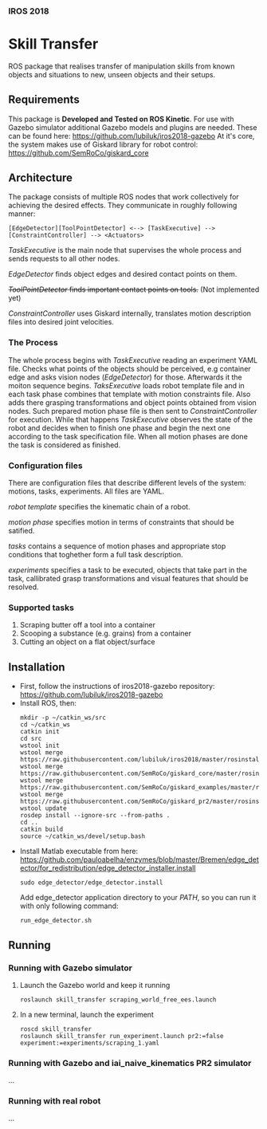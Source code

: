 ### IROS 2018
# Skill Transfer

ROS package that realises transfer of manipulation skills from known objects and situations to new, unseen objects and their setups.

## Requirements

This package is **Developed and Tested on ROS Kinetic**.
For use with Gazebo simulator additional Gazebo models and plugins are needed. These can be found here: https://github.com/lubiluk/iros2018-gazebo
At it's core, the system makes use of Giskard library for robot control: https://github.com/SemRoCo/giskard_core

## Architecture

The package consists of multiple ROS nodes that work collectively for achieving the desired effects. They communicate in roughly following manner:

```
[EdgeDetector][ToolPointDetector] <--> [TaskExecutive] --> [ConstraintController] --> <Actuators>
```

*TaskExecutive* is the main node that supervises the whole process and sends requests to all other nodes.

*EdgeDetector* finds object edges and desired contact points on them.

~~*ToolPointDetector* finds important contact points on tools.~~ (Not implemented yet)

*ConstraintController* uses Giskard internally, translates motion description files into desired joint velocities.

### The Process

The whole process begins with *TaskExecutive* reading an experiment YAML file. 
Checks what points of the objects should be perceived, e.g container edge and asks vision nodes (*EdgeDetector*) for those.
Afterwards it the moiton sequence begins. *TaksExecutive* loads robot template file and in each task phase combines that template with motion constraints file. Also adds there grasping transformations and object points obtained from vision nodes. 
Such prepared motion phase file is then sent to *ConstraintController* for execution. While that happens *TaskExecutive* observes the state of the robot and decides when to finish one phase and begin the next one according to the task specification file.
When all motion phases are done the task is considered as finished.

### Configuration files

There are configuration files that describe different levels of the system: motions, tasks, experiments. All files are YAML.

*robot template* specifies the kinematic chain of a robot.

*motion phase* specifies motion in terms of constraints that should be satified.

*tasks* contains a sequence of motion phases and appropriate stop conditions that toghether form a full task description.

*experiments* specifies a task to be executed, objects that take part in the task, callibrated grasp transformations and visual features that should be resolved.

### Supported tasks

1. Scraping butter off a tool into a container
2. Scooping a substance (e.g. grains) from a container
3. Cutting an object on a flat object/surface

## Installation
* First, follow the instructions of iros2018-gazebo repository:
  https://github.com/lubiluk/iros2018-gazebo
* Install ROS, then:
  ```
  mkdir -p ~/catkin_ws/src
  cd ~/catkin_ws
  catkin init
  cd src
  wstool init
  wstool merge https://raw.githubusercontent.com/lubiluk/iros2018/master/rosinstall/catkin.rosinstall
  wstool merge https://raw.githubusercontent.com/SemRoCo/giskard_core/master/rosinstall/catkin.rosinstall
  wstool merge https://raw.githubusercontent.com/SemRoCo/giskard_examples/master/rosinstall/catkin.rosinstall
  wstool merge https://raw.githubusercontent.com/SemRoCo/giskard_pr2/master/rosinstall/catkin_indigo.rosinstall
  wstool update
  rosdep install --ignore-src --from-paths .
  cd ..
  catkin build
  source ~/catkin_ws/devel/setup.bash  
  ```
* Install Matlab executable from here:
  https://github.com/pauloabelha/enzymes/blob/master/Bremen/edge_detector/for_redistribution/edge_detector_installer.install
  ```
  sudo edge_detector/edge_detector.install
  ```
  Add edge_detector application directory to your *PATH*, so you can run it with only following command:
  ```
  run_edge_detector.sh
  ```

## Running

### Running with Gazebo simulator

1. Launch the Gazebo world and keep it running
   ```
   roslaunch skill_transfer scraping_world_free_ees.launch
   ```

2. In a new terminal, launch the experiment
   ```
   roscd skill_transfer
   roslaunch skill_transfer run_experiment.launch pr2:=false experiment:=experiments/scraping_1.yaml
   ```

### Running with Gazebo and iai_naive_kinematics PR2 simulator
...

### Running with real robot
...

